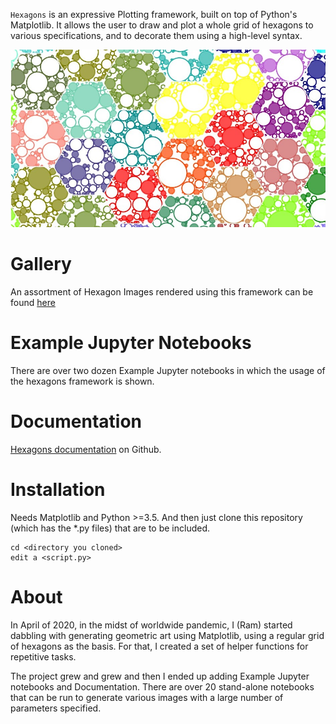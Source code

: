 

`Hexagons` is an expressive Plotting framework, built on top of Python's Matplotlib.
It allows the user to draw and plot a whole grid of hexagons to various specifications, and to decorate
them using a high-level syntax.

![Sample](images/sample.jpg)

# Gallery

An assortment of Hexagon Images rendered using this framework can be found
[here](http://ram-n.github.io/hexagons-gallery)

# Example Jupyter Notebooks

There are over two dozen Example Jupyter notebooks in which the usage of the hexagons framework is shown.

# Documentation

[Hexagons documentation](https://ram-n.github.io/hexagons/) on Github.

# Installation

Needs Matplotlib and Python >=3.5.
And then just clone this repository (which has the *.py files) that are to be included.

    cd <directory you cloned>
    edit a <script.py>


# About
In April of 2020, in the midst of worldwide pandemic, I (Ram) started dabbling with generating geometric art using Matplotlib, using a regular grid of hexagons as the basis. For that, I created a set of helper functions
for repetitive tasks.

The project grew and grew and then I ended up adding Example Jupyter notebooks and Documentation. There are over 20 stand-alone notebooks that can be run to generate various images with a large number of parameters specified.